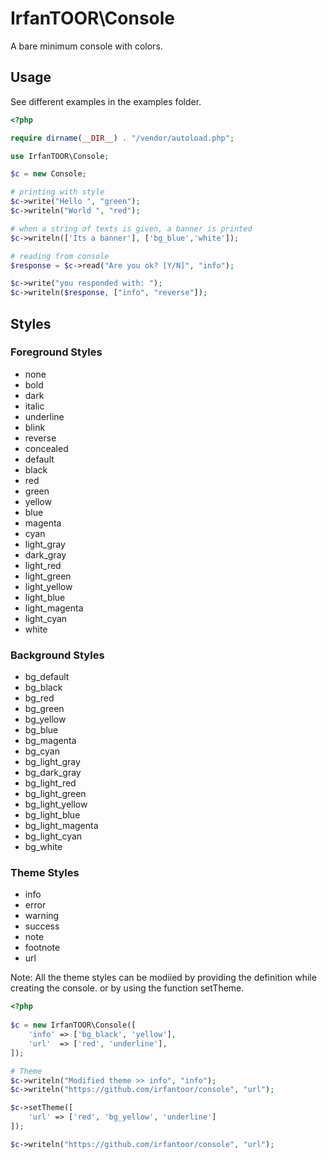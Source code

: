 # IrfanTOOR\Console

A bare minimum console with colors.

## Usage

See different examples in the examples folder.

```php
<?php

require dirname(__DIR__) . "/vendor/autoload.php";

use IrfanTOOR\Console;

$c = new Console;

# printing with style
$c->write("Hello ", "green");
$c->writeln("World ", "red");

# when a string of texts is given, a banner is printed
$c->writeln(['Its a banner'], ['bg_blue','white']);

# reading from console
$response = $c->read("Are you ok? [Y/N]", "info");

$c->write("you responded with: ");
$c->writeln($response, ["info", "reverse"]);
```

## Styles

### Foreground Styles
 - none
 - bold
 - dark
 - italic
 - underline
 - blink
 - reverse
 - concealed
 - default
 - black
 - red
 - green
 - yellow
 - blue
 - magenta
 - cyan
 - light_gray
 - dark_gray
 - light_red
 - light_green
 - light_yellow
 - light_blue
 - light_magenta
 - light_cyan
 - white

### Background Styles
 - bg_default
 - bg_black
 - bg_red
 - bg_green
 - bg_yellow
 - bg_blue
 - bg_magenta
 - bg_cyan
 - bg_light_gray
 - bg_dark_gray
 - bg_light_red
 - bg_light_green
 - bg_light_yellow
 - bg_light_blue
 - bg_light_magenta
 - bg_light_cyan
 - bg_white

### Theme Styles
 - info
 - error
 - warning
 - success
 - note
 - footnote
 - url

Note: All the theme styles can be modiied by providing the definition while creating the console.
or by using the function setTheme.

```php
<?php
 
$c = new IrfanTOOR\Console([
    'info' => ['bg_black', 'yellow'],
    'url'  => ['red', 'underline'],
]);

# Theme
$c->writeln("Modified theme >> info", "info");
$c->writeln("https://github.com/irfantoor/console", "url");

$c->setTheme([
    'url' => ['red', 'bg_yellow', 'underline']
]);

$c->writeln("https://github.com/irfantoor/console", "url");
```
